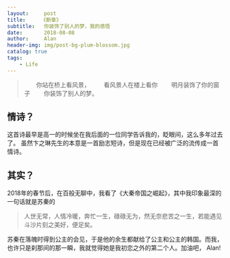 ```yaml
---
layout:     post
title:     《断章》
subtitle:   你装饰了别人的梦，我的感悟
date:       2018-08-08
author:     Alan
header-img: img/post-bg-plum-blossom.jpg
catalog: true
tags:
    - Life
---
```


> 　　你站在桥上看风景， 
> 　　看风景人在楼上看你 
> 　　明月装饰了你的窗子 
> 　　你装饰了别人的梦。

##  情诗？
这首诗最早是高一的时候坐在我后面的一位同学告诉我的，眨眼间，这么多年过去了。
虽然卞之琳先生的本意是一首励志短诗，但是现在已经被广泛的流传成一首情诗。
##  其实？
2018年的春节后，在百般无聊中，我看了《大秦帝国之崛起》，其中我印象最深的一句话就是苏秦的

> 人世无常，人情冷暖，奔忙一生，碌碌无为，然无奈悲苦之一生，若能遇见斗沙片刻之美好，便足矣。

苏秦在落魄时得到公主的会见，于是他的余生都献给了公主和公主的韩国。而我，也许只是刹那间的那一瞬，我就觉得她是我初恋之外的第二个人。加油吧， Alan!
